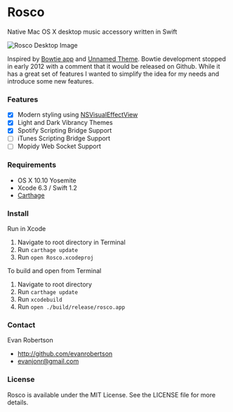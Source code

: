 # Rosco
Native Mac OS X desktop music accessory written in Swift

![Rosco Desktop Image](http://i.imgur.com/0svAhU7.png)

Inspired by [Bowtie app](http://bowtieapp.com) and [Unnamed Theme](http://beautifulblood.deviantart.com/art/Unnamed-255040591).
Bowtie development stopped in early 2012 with a comment that it would be released on Github. While it has a great set of features I wanted to simplify the idea for my needs and introduce some new features.



### Features
- [x] Modern styling using [NSVisualEffectView](https://developer.apple.com/library/mac/documentation/Foundation/Reference/NSVisualEffectView_Class/)
- [x] Light and Dark Vibrancy Themes
- [x] Spotify Scripting Bridge Support
- [ ] iTunes Scripting Bridge Support
- [ ] Mopidy Web Socket Support

### Requirements
* OS X 10.10 Yosemite
* Xcode 6.3 / Swift 1.2
* [Carthage](https://github.com/Carthage/Carthage)

### Install

Run in Xcode

1. Navigate to root directory in Terminal
2. Run `carthage update`
3. Run `open Rosco.xcodeproj`



To build and open from Terminal

1. Navigate to root directory
2. Run `carthage update`
3. Run `xcodebuild`
4. Run `open ./build/release/rosco.app`

### Contact

Evan Robertson
* http://github.com/evanrobertson
* evanjonr@gmail.com

### License

Rosco is available under the MIT License. See the LICENSE file for more details.
